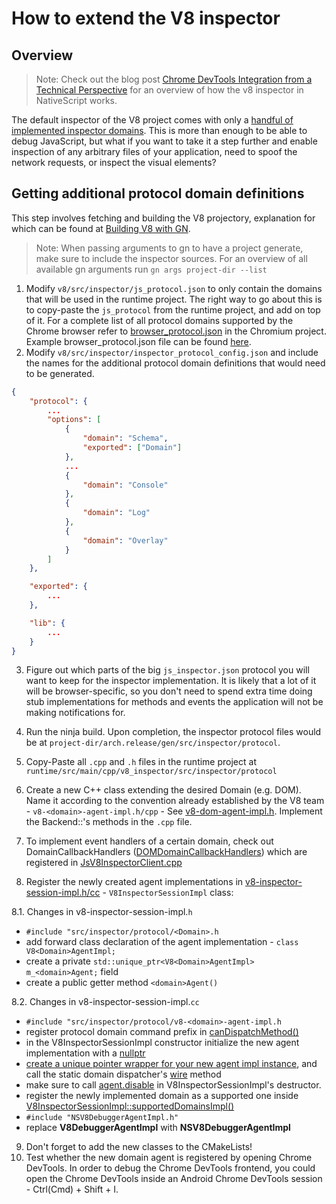 # How to extend the V8 inspector

## Overview

> Note: Check out the blog post [Chrome DevTools Integration from a Technical Perspective](https://www.nativescript.org/blog/chrome-devtools-integration) for an overview of how the v8 inspector in NativeScript works.

The default inspector of the V8 project comes with only a [handful of implemented inspector domains](https://chromedevtools.github.io/devtools-protocol/v8). This is more than enough to be able to debug JavaScript, but what if you want to take it a step further and enable inspection of any arbitrary files of your application, need to spoof the network requests, or inspect the visual elements?

## Getting additional protocol domain definitions

This step involves fetching and building the V8 projectory, explanation for which can be found at [Building V8 with GN](https://github.com/v8/v8/wiki/Building-with-GN). 

> Note: When passing arguments to gn to have a project generate, make sure to include the inspector sources. For an overview of all available gn arguments run `gn args project-dir --list`

1. Modify `v8/src/inspector/js_protocol.json` to only contain the domains that will be used in the runtime project. The right way to go about this is to copy-paste the `js_protocol` from the runtime project, and add on top of it. For a complete list of all protocol domains supported by the Chrome browser refer to [browser_protocol.json](https://chromium.googlesource.com/chromium/src/+log/master/third_party/WebKit/Source/core/inspector/browser_protocol.json) in the Chromium project. Example browser_protocol.json file can be found [here](https://chromedevtools.github.io/devtools-protocol/tot/).
2. Modify `v8/src/inspector/inspector_protocol_config.json` and include the names for the additional protocol domain definitions that would need to be generated.
```json
{
    "protocol": {
        ...
        "options": [
            {
                "domain": "Schema",
                "exported": ["Domain"]
            },
            ...
            {
                "domain": "Console"
            },
            {
                "domain": "Log"
            },
            {
                "domain": "Overlay"
            }
        ]
    },

    "exported": {
        ...
    },

    "lib": {
        ...
    }
}
```
3. Figure out which parts of the big `js_inspector.json` protocol you will want to keep for the inspector implementation. It is likely that a lot of it will be browser-specific, so you don't need to spend extra time doing stub implementations for methods and events the application will not be making notifications for.

4. Run the ninja build. Upon completion, the inspector protocol files would be at `project-dir/arch.release/gen/src/inspector/protocol`.

5. Copy-Paste all `.cpp` and `.h` files in the runtime project at `runtime/src/main/cpp/v8_inspector/src/inspector/protocol`

6. Create a new C++ class extending the desired Domain (e.g. DOM). Name it according to the convention already established by the V8 team - `v8-<domain>-agent-impl.h/cpp` - See [v8-dom-agent-impl.h](https://github.com/NativeScript/android-runtime/blob/5a04e09439e2bc6a201577895b9ac6538441e758/test-app/runtime/src/main/cpp/v8_inspector/src/inspector/v8-dom-agent-impl.h#L18). Implement the Backend::<Domain>'s methods in the `.cpp` file.

7. To implement event handlers of a certain domain, check out <Protocol>DomainCallbackHandlers ([DOMDomainCallbackHandlers](https://github.com/NativeScript/android-runtime/blob/5a04e09439e2bc6a201577895b9ac6538441e758/test-app/runtime/src/main/cpp/DOMDomainCallbackHandlers.h#L14)) which are registered in [JsV8InspectorClient.cpp](https://github.com/NativeScript/android-runtime/blob/5a04e09439e2bc6a201577895b9ac6538441e758/test-app/runtime/src/main/cpp/JsV8InspectorClient.cpp#L237)

8. Register the newly created agent implementations in [v8-inspector-session-impl.h/cc](https://github.com/NativeScript/android-runtime/blob/5a04e09439e2bc6a201577895b9ac6538441e758/test-app/runtime/src/main/cpp/v8_inspector/src/inspector/v8-inspector-session-impl.h#L19) - `V8InspectorSessionImpl` class:

8.1. Changes in v8-inspector-session-impl.`h`
 - `#include "src/inspector/protocol/<Domain>.h`
 - add forward class declaration of the agent implementation - `class V8<Domain>AgentImpl;`
 - create a private `std::unique_ptr<V8<Domain>AgentImpl> m_<domain>Agent;` field
 - create a public getter method `<domain>Agent()`

8.2. Changes in v8-inspector-session-impl.`cc`
 - `#include "src/inspector/protocol/v8-<domain>-agent-impl.h`
 - register protocol domain command prefix in [canDispatchMethod()](https://github.com/NativeScript/android-runtime/blob/5a04e09439e2bc6a201577895b9ac6538441e758/test-app/runtime/src/main/cpp/v8_inspector/src/inspector/v8-inspector-session-impl.cc#L31)
 - in the V8InspectorSessionImpl constructor initialize the new agent implementation with a [nullptr](https://github.com/NativeScript/android-runtime/blob/5a04e09439e2bc6a201577895b9ac6538441e758/test-app/runtime/src/main/cpp/v8_inspector/src/inspector/v8-inspector-session-impl.cc#L86)
 - [create a unique pointer wrapper for your new agent impl instance](https://github.com/NativeScript/android-runtime/blob/5a04e09439e2bc6a201577895b9ac6538441e758/test-app/runtime/src/main/cpp/v8_inspector/src/inspector/v8-inspector-session-impl.cc#L141), and call the static domain dispatcher's [wire](https://github.com/NativeScript/android-runtime/blob/5a04e09439e2bc6a201577895b9ac6538441e758/test-app/runtime/src/main/cpp/v8_inspector/src/inspector/v8-inspector-session-impl.cc#L143) method
 - make sure to call [agent.disable](https://github.com/NativeScript/android-runtime/blob/5a04e09439e2bc6a201577895b9ac6538441e758/test-app/runtime/src/main/cpp/v8_inspector/src/inspector/v8-inspector-session-impl.cc#L167) in V8InspectorSessionImpl's destructor.
 - register the newly implemented domain as a supported one inside [ V8InspectorSessionImpl::supportedDomainsImpl()](https://github.com/NativeScript/android-runtime/blob/5a04e09439e2bc6a201577895b9ac6538441e758/test-app/runtime/src/main/cpp/v8_inspector/src/inspector/v8-inspector-session-impl.cc#L389)
 - `#include "NSV8DebuggerAgentImpl.h"`
 - replace **V8DebuggerAgentImpl** with **NSV8DebuggerAgentImpl**

9. Don't forget to add the new classes to the CMakeLists!
11. Test whether the new domain agent is registered by opening Chrome DevTools. In order to debug the Chrome DevTools frontend, you could open the Chrome DevTools inside an Android Chrome DevTools session - Ctrl(Cmd) + Shift + I.
